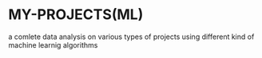 # MY-PROJECTS(ML)
a comlete data analysis on various types of projects using different kind of machine learnig algorithms
